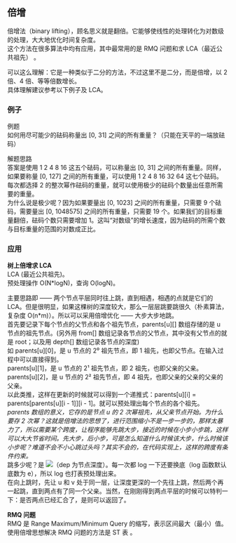 ## 倍增
倍增法（binary lifting），顾名思义就是翻倍。它能够使线性的处理转化为对数级的处理，大大地优化时间复杂度。  
这个方法在很多算法中均有应用，其中最常用的是 RMQ 问题和求 LCA（最近公共祖先） 。  
  
可以这么理解：它是一种类似于二分的方法，不过这里不是二分，而是倍增，以 2 倍、4 倍、等等倍数增长。  
具体理解建议参考以下例子及 LCA。  
  
### 例子
例题  
如何用尽可能少的砝码称量出 [0, 31] 之间的所有重量？（只能在天平的一端放砝码）  
  
解题思路  
答案是使用 1 2 4 8 16 这五个砝码，可以称量出 [0, 31] 之间的所有重量。同样，如果要称量 [0, 127] 之间的所有重量，可以使用 1 2 4 8 16 32 64 这七个砝码。每次都选择 2 的整次幂作砝码的重量，就可以使用极少的砝码个数量出任意所需要的重量。  
为什么说是极少呢？因为如果要量出 [0, 1023] 之间的所有重量，只需要 9 个砝码，需要量出 [0, 1048575] 之间的所有重量，只需要 19 个。如果我们的目标重量翻倍，砝码个数只需要增加 1。这叫“对数级”的增长速度，因为砝码的所需个数与目标重量的范围的对数成正比。  
  
### 应用
**树上倍增求 LCA**  
LCA (最近公共祖先)。  
预处理操作 O(N*logN)，查询 O(logN)。  

主要思路即 —— 两个节点平层同时往上跳，直到相遇，相遇的点就是它们的 LCA。但是很明显，如果这棵树的深度较大，那么一层层跳要跳很久（朴素算法，复杂度 O(n*m)）。所以可以采用倍增优化 —— 大步大步地跳。  
首先要记录下每个节点的父节点和各个祖先节点，parents[u][] 数组存储的是 u 节点的祖先节点。(另外用 from[] 数组记录各节点的父节点，其中没有父节点的就是 root；以及用 depth[] 数组记录各节点的深度)  
如 parents[u][0]，是 u 节点的 2⁰ 祖先节点，即 1 祖先，也即父节点。在输入过程中可以直接得到。  
parents[u][1]，是 u 节点的 2¹ 祖先节点，即 2 祖先，也即父亲的父亲。  
parents[u][2]，是 u 节点的 2² 祖先节点，即 4 祖先，也即父亲的父亲的父亲的父亲。  
以此类推，这样在更新的时候就可以得到一个递推式：parents[u][i] = parents[parents[u][i - 1]][i - 1]。就可以预处理出每个节点的各个祖先。  
*parents 数组的意义，它存的是节点 u 的 2 次幂祖先，从父亲节点开始。为什么要存 2 次幂？这就是倍增法的思想了，进行范围缩小不是一步一步的，那样太暴力了，所以需要某个跨度，让程序能够先跳大步，接近的时候在小步小步跳，这样可以大大节省时间。先大步，后小步，可是怎么知道什么时候该大步，什么时候该小步呢？难道不会不小心跳过头吗？其实不会的，在代码实现上，这样的跨度有条件约束。*  
跳多少呢？是 <img src="https://render.githubusercontent.com/render/math?math=log_{2}^{dep[u] - dep[v]}">（dep 为节点深度）。每一次都 log 一下还要换底（log 函数默认底数为 e），所以 log 也打表预处理出来。  
在向上跳时，先让 u 和 v 处于同一层，让深度更深的一个先往上跳，然后两个再一起跳，直到两点有了同一个父亲。当然，在刚刚得到两点平层的时候可以特判一下：是否两点已经汇合了，是则可以返回了。  
  
**RMQ 问题**  
RMQ 是 Range Maximum/Minimum Query 的缩写，表示区间最大（最小）值。使用倍增思想解决 RMQ 问题的方法是 ST 表 。  
  